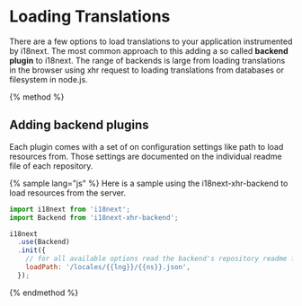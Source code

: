 # Loading Translations

There are a few options to load translations to your application instrumented by i18next. The most common approach to this adding a so called **backend plugin** to i18next. The range of backends is large from loading translations in the browser using xhr request to loading translations from databases or filesystem in node.js.  
  
{% method %}
## Adding backend plugins

Each plugin comes with a set of on configuration settings like path to load resources from. Those settings are documented on the individual readme file of each repository.

{% sample lang="js" %}
Here is a sample using the i18next-xhr-backend to load resources from the server.

```js
import i18next from 'i18next';
import Backend from 'i18next-xhr-backend';

i18next
  .use(Backend)
  .init({
    // for all available options read the backend's repository readme file
    loadPath: '/locales/{{lng}}/{{ns}}.json',
  });
```

{% endmethod %}





